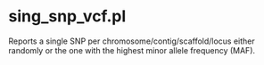 # sing_snp_vcf.pl

Reports a single SNP per chromosome/contig/scaffold/locus either randomly or the one with the highest minor allele frequency (MAF).

